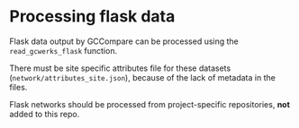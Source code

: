 # Processing flask data

Flask data output by GCCompare can be processed using the ```read_gcwerks_flask``` function. 

There must be site specific attributes file for these datasets (```network/attributes_site.json```), because of the lack of metadata in the files.

Flask networks should be processed from project-specific repositories, **not** added to this repo.